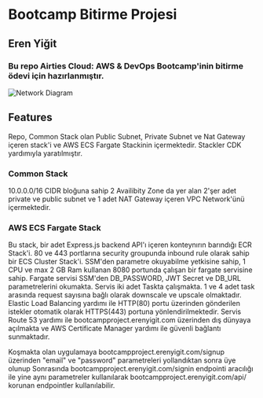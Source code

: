 # Bootcamp Bitirme Projesi


## Eren Yiğit


### Bu repo Airties Cloud: AWS & DevOps Bootcamp'inin bitirme ödevi için hazırlanmıştır.

![Network Diagram](https://i.ibb.co/nMkRRgb/bootcamp-project-structure.png)

## Features

Repo, Common Stack olan Public Subnet, Private Subnet ve Nat Gateway içeren stack'i ve AWS ECS Fargate Stackinin içermektedir.
Stackler CDK yardımıyla yaratılmıştır.

### Common Stack 
10.0.0.0/16 CIDR bloğuna sahip 2 Availibity Zone da yer alan 2'şer adet private ve public subnet ve 
1 adet NAT Gateway içeren VPC Network'ünü içermektedir.

### AWS ECS Fargate Stack
Bu stack, bir adet Express.js backend API'ı içeren konteynırın barındığı ECR Stack'i.
80 ve 443 portlarına security groupunda inbound rule olarak sahip bir ECS Cluster Stack'i.
SSM'den parametre okuyabilme yetkisine sahip, 1 CPU ve max 2 GB Ram kullanan 8080 portunda çalışan bir fargate servisine sahip.
Fargate servisi SSM'den DB_PASSWORD, JWT Secret ve DB_URL parametrelerini okumakta.
Servis iki adet Taskta çalışmakta. 1 ve 4 adet task arasında request sayısına bağlı olarak downscale ve upscale olmaktadır.
Elastic Load Balancing yardımı ile HTTP(80) portu üzerinden gönderilen istekler otomatik olarak HTTPS(443) portuna yönlendirilmektedir.
Servis Route 53 yardımı ile bootcampproject.erenyigit.com üzerinden dış dünyaya açılmakta ve AWS Certificate Manager yardımı ile güvenli bağlantı sunmaktadır.

Koşmakta olan uygulamaya bootcampproject.erenyigit.com/signup üzerinden "email" ve "password" parametreleri yollandıktan sonra üye olunup
Sonrasında bootcampproject.erenyigit.com/signin endpointi aracılığı ile yine aynı parametreler kullanılarak bootcampproject.erenyigit.com/api/<resource>
korunan endpointler kullanılabilir.


